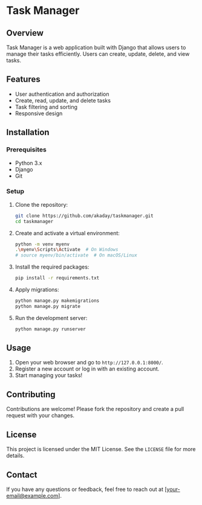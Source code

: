 # Task Manager

## Overview
Task Manager is a web application built with Django that allows users to manage their tasks efficiently. Users can create, update, delete, and view tasks.

## Features
- User authentication and authorization
- Create, read, update, and delete tasks
- Task filtering and sorting
- Responsive design

## Installation

### Prerequisites
- Python 3.x
- Django
- Git

### Setup
1. Clone the repository:
    ```bash
    git clone https://github.com/akaday/taskmanager.git
    cd taskmanager
    ```

2. Create and activate a virtual environment:
    ```bash
    python -m venv myenv
    .\myenv\Scripts\Activate  # On Windows
    # source myenv/bin/activate  # On macOS/Linux
    ```

3. Install the required packages:
    ```bash
    pip install -r requirements.txt
    ```

4. Apply migrations:
    ```bash
    python manage.py makemigrations
    python manage.py migrate
    ```

5. Run the development server:
    ```bash
    python manage.py runserver
    ```

## Usage
1. Open your web browser and go to `http://127.0.0.1:8000/`.
2. Register a new account or log in with an existing account.
3. Start managing your tasks!

## Contributing
Contributions are welcome! Please fork the repository and create a pull request with your changes.

## License
This project is licensed under the MIT License. See the `LICENSE` file for more details.

## Contact
If you have any questions or feedback, feel free to reach out at [your-email@example.com].

